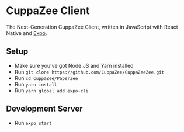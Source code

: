 # CuppaZee Client
The Next-Generation CuppaZee Client, written in JavaScript with React Native and [Expo](https://expo.io/).

## Setup
- Make sure you've got Node.JS and Yarn installed
- Run `git clone https://github.com/CuppaZee/CuppaZeeZee.git`
- Run `cd CuppaZee/PaperZee`
- Run `yarn install`
- Run `yarn global add expo-cli`

## Development Server
- Run `expo start`